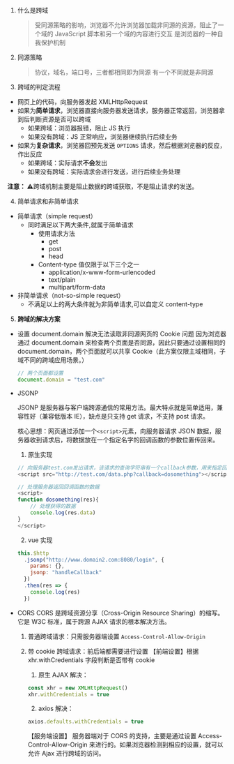 1. 什么是跨域

   > 受同源策略的影响，浏览器不允许浏览器加载非同源的资源，阻止了一个域的 JavaScript 脚本和另一个域的内容进行交互
   > 是浏览器的一种自我保护机制

2. 同源策略

   > 协议，域名，端口号，三者都相同即为同源
   > 有一个不同就是非同源

3. 跨域的判定流程

- 网页上的代码，向服务器发起 XMLHttpRequest
- 如果为**简单请求**，浏览器直接向服务器发送请求，服务器正常返回，浏览器拿到后判断资源是否可以跨域
  - 如果跨域：浏览器报错，阻止 JS 执行
  - 如果没有跨域：JS 正常响应，浏览器继续执行后续业务
- 如果为**复杂请求**，浏览器回预先发送 `OPTIONS` 请求，然后根据浏览器的反应，作出反应
  - 如果跨域：实际请求**不会**发出
  - 如果没有跨域：实际请求会进行发送，进行后续业务处理

**注意： ⚠️**跨域机制主要是阻止数据的跨域获取，不是阻止请求的发送。

4. 简单请求和非简单请求

- 简单请求（simple request）
  - 同时满足以下两大条件,就属于简单请求
    - 使用请求方法
      - get
      - post
      - head
    - Content-type 值仅限于以下三个之一
      - application/x-www-form-urlencoded
      - text/plain
      - multipart/form-data
- 非简单请求（not-so-simple request）
  - 不满足以上的两大条件就为非简单请求,可以自定义 content-type

5. **跨域的解决方案**

- 设置 document.domain 解决无法读取非同源网页的 Cookie 问题
  因为浏览器通过 document.domain 来检查两个页面是否同源，因此只要通过设置相同的 document.domain，两个页面就可以共享 Cookie（此方案仅限主域相同，子域不同的跨域应用场景。）

  ```javascript
  // 两个页面都设置
  document.domain = "test.com"
  ```

- JSONP

  JSONP 是服务器与客户端跨源通信的常用方法。最大特点就是简单适用，兼容性好（兼容低版本 IE），缺点是只支持 get 请求，不支持 post 请求。

  核心思想：网页通过添加一个`<script>`元素，向服务器请求 JSON 数据，服务器收到请求后，将数据放在一个指定名字的回调函数的参数位置传回来。

  1. 原生实现

  ```javascript
  // 向服务器test.com发出请求，该请求的查询字符串有一个callback参数，用来指定回调函数的名字
  <script src="http://test.com/data.php?callback=dosomething"></script>

  // 处理服务器返回回调函数的数据
  <script>
  function dosomething(res){
      // 处理获得的数据
      console.log(res.data)
  }
  </script>
  ```

  2. vue 实现

  ```javascript
  this.$http
    .jsonp("http://www.domain2.com:8080/login", {
      params: {},
      jsonp: "handleCallback"
    })
    .then(res => {
      console.log(res)
    })
  ```

- CORS
  CORS 是跨域资源分享（Cross-Origin Resource Sharing）的缩写。它是 W3C 标准，属于跨源 AJAX 请求的根本解决方法。

  1. 普通跨域请求：只需服务器端设置 `Access-Control-Allow-Origin`
  2. 带 cookie 跨域请求：前后端都需要进行设置
     【前端设置】根据 xhr.withCredentials 字段判断是否带有 cookie

     1. 原生 AJAX 解决：

     ```javascript
     const xhr = new XMLHttpRequest()
     xhr.withCredentials = true
     ```

     2. axios 解决：

     ```javascript
     axios.defaults.withCredentials = true
     ```

     【服务端设置】
     服务器端对于 CORS 的支持，主要是通过设置 Access-Control-Allow-Origin 来进行的。如果浏览器检测到相应的设置，就可以允许 Ajax 进行跨域的访问。
